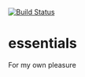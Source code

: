 [![Build Status](https://travis-ci.com/iamjinlei/essentials.svg?branch=master)](https://travis-ci.com/iamjinlei/essentials)

# essentials

For my own pleasure
